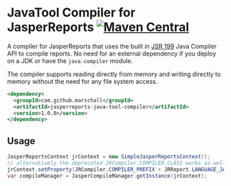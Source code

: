 JavaTool Compiler for JasperReports  [![Maven Central](https://maven-badges.herokuapp.com/maven-central/com.github.marschall/jasperreports-java-tool-compiler/badge.svg)](https://maven-badges.herokuapp.com/maven-central/com.github.marschall/jasperreports-java-tool-compiler)
===================================

A compiler for JasperReports that uses the built in [JSR 199](https://jcp.org/en/jsr/detail?id=199) Java Compiler API to compile reports. No need for an external dependency if you deploy on a JDK or have the `java.compiler` module.

The compiler supports reading directly from memory and writing directly to memory without the need for any file system access.

```xml
<dependency>
  <groupId>com.github.marschall</groupId>
  <artifactId>jasperreports-java-tool-compiler</artifactId>
  <version>1.0.0</version>
</dependency>
```

Usage
-----

```java
JasperReportsContext jrContext = new SimpleJasperReportsContext();
// alternatively the deprecated JRCompiler.COMPILER_CLASS works as well
jrContext.setProperty(JRCompiler.COMPILER_PREFIX + JRReport.LANGUAGE_JAVA, JRJavaToolCompiler.class.getName());
var compileManager = JasperCompileManager.getInstance(jrContext);
```
